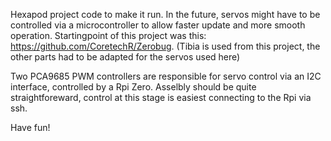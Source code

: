 Hexapod project code to make it run. 
In the future, servos might have to be controlled via a microcontroller to allow faster update and more smooth operation. 
Startingpoint of this project was this: https://github.com/CoretechR/Zerobug. (Tibia is used from this project, the other parts had to be adapted for the servos used here)


Two PCA9685 PWM controllers are responsible for servo control via an I2C interface, controlled by a Rpi Zero.
Asselbly should be quite straightforeward, control at this stage is easiest connecting to the Rpi via ssh.

Have fun!
